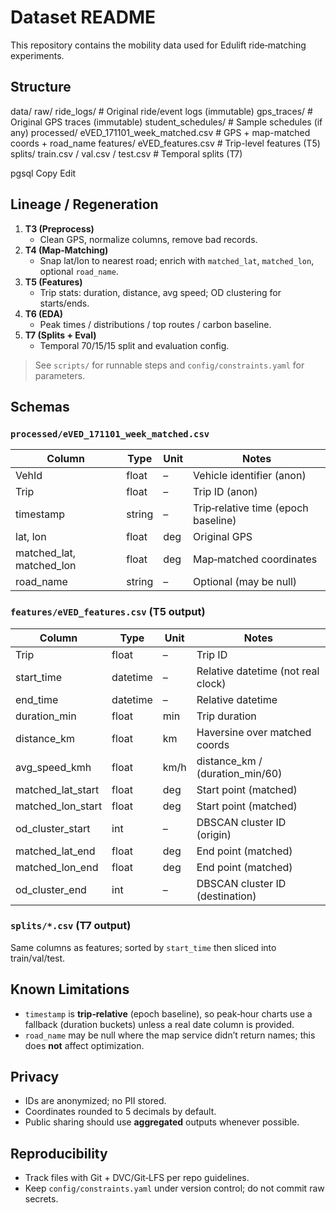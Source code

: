 # Dataset README

This repository contains the mobility data used for Edulift ride‑matching experiments.

## Structure

data/
raw/
ride_logs/ # Original ride/event logs (immutable)
gps_traces/ # Original GPS traces (immutable)
student_schedules/ # Sample schedules (if any)
processed/
eVED_171101_week_matched.csv # GPS + map-matched coords + road_name
features/
eVED_features.csv # Trip-level features (T5)
splits/
train.csv / val.csv / test.csv # Temporal splits (T7)

pgsql
Copy
Edit

## Lineage / Regeneration

1. **T3 (Preprocess)**
   - Clean GPS, normalize columns, remove bad records.
2. **T4 (Map‑Matching)**
   - Snap lat/lon to nearest road; enrich with `matched_lat`, `matched_lon`, optional `road_name`.
3. **T5 (Features)**
   - Trip stats: duration, distance, avg speed; OD clustering for starts/ends.
4. **T6 (EDA)**
   - Peak times / distributions / top routes / carbon baseline.
5. **T7 (Splits + Eval)**
   - Temporal 70/15/15 split and evaluation config.

> See `scripts/` for runnable steps and `config/constraints.yaml` for parameters.

## Schemas

### `processed/eVED_171101_week_matched.csv`

| Column        | Type    | Unit     | Notes                                  |
|---------------|---------|----------|----------------------------------------|
| VehId         | float   | –        | Vehicle identifier (anon)              |
| Trip          | float   | –        | Trip ID (anon)                         |
| timestamp     | string  | –        | Trip‑relative time (epoch baseline)    |
| lat, lon      | float   | deg      | Original GPS                           |
| matched_lat, matched_lon | float | deg | Map‑matched coordinates               |
| road_name     | string  | –        | Optional (may be null)                 |

### `features/eVED_features.csv` (T5 output)

| Column             | Type    | Unit | Notes                                          |
|--------------------|---------|------|------------------------------------------------|
| Trip               | float   | –    | Trip ID                                        |
| start_time         | datetime| –    | Relative datetime (not real clock)             |
| end_time           | datetime| –    | Relative datetime                              |
| duration_min       | float   | min  | Trip duration                                  |
| distance_km        | float   | km   | Haversine over matched coords                  |
| avg_speed_kmh      | float   | km/h | distance_km / (duration_min/60)                |
| matched_lat_start  | float   | deg  | Start point (matched)                          |
| matched_lon_start  | float   | deg  | Start point (matched)                          |
| od_cluster_start   | int     | –    | DBSCAN cluster ID (origin)                     |
| matched_lat_end    | float   | deg  | End point (matched)                            |
| matched_lon_end    | float   | deg  | End point (matched)                            |
| od_cluster_end     | int     | –    | DBSCAN cluster ID (destination)                |

### `splits/*.csv` (T7 output)

Same columns as features; sorted by `start_time` then sliced into train/val/test.

## Known Limitations

- `timestamp` is **trip‑relative** (epoch baseline), so peak‑hour charts use a fallback (duration buckets) unless a real date column is provided.
- `road_name` may be null where the map service didn’t return names; this does **not** affect optimization.

## Privacy

- IDs are anonymized; no PII stored.
- Coordinates rounded to 5 decimals by default.
- Public sharing should use **aggregated** outputs whenever possible.

## Reproducibility

- Track files with Git + DVC/Git‑LFS per repo guidelines.
- Keep `config/constraints.yaml` under version control; do not commit raw secrets.